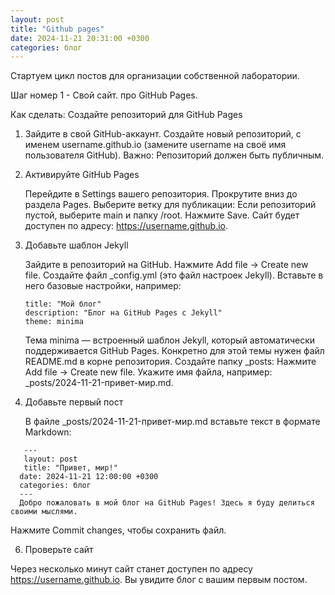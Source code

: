 ```yaml
---
layout: post
title: "Github pages"
date: 2024-11-21 20:31:00 +0300
categories: блог
---
```

Стартуем цикл постов для организации собственной лаборатории.

Шаг номер 1 - Свой сайт. про GitHub Pages.

Как сделать:
Создайте репозиторий для GitHub Pages

1. Зайдите в свой GitHub-аккаунт.
    Создайте новый репозиторий, с именем username.github.io (замените username на своё имя пользователя GitHub).
    Важно: Репозиторий должен быть публичным.

2. Активируйте GitHub Pages

    Перейдите в Settings вашего репозитория.
    Прокрутите вниз до раздела Pages.
    Выберите ветку для публикации:
        Если репозиторий пустой, выберите main и папку /root.
        Нажмите Save.
    Сайт будет доступен по адресу: https://username.github.io.

3. Добавьте шаблон Jekyll

    Зайдите в репозиторий на GitHub.
    Нажмите Add file → Create new file.
    Создайте файл _config.yml (это файл настроек Jekyll).
    Вставьте в него базовые настройки, например:

   ```
   title: "Мой блог"
   description: "Блог на GitHub Pages с Jekyll"
   theme: minima
   ```
   
   Тема minima — встроенный шаблон Jekyll, который автоматически поддерживается GitHub Pages. Конкретно для этой темы нужен файл README.md в корне репозитория.
   Создайте папку _posts:
        Нажмите Add file → Create new file.
        Укажите имя файла, например: _posts/2024-11-21-привет-мир.md.

4. Добавьте первый пост

    В файле _posts/2024-11-21-привет-мир.md вставьте текст в формате Markdown:

```
   ---
   layout: post
   title: "Привет, мир!"
  date: 2024-11-21 12:00:00 +0300
  categories: блог
  ---
  Добро пожаловать в мой блог на GitHub Pages! Здесь я буду делиться своими мыслями.
```
  Нажмите Commit changes, чтобы сохранить файл.

6. Проверьте сайт

Через несколько минут сайт станет доступен по адресу https://username.github.io. Вы увидите блог с вашим первым постом.
